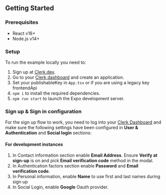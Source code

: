 ## Getting Started

### Prerequisites

- React v16+
- Node.js v14+

### Setup

To run the example locally you need to:

1. Sign up at [Clerk.dev](https://www.clerk.dev/).
2. Go to your [Clerk dashboard](https://dashboard.clerk.dev/) and create an application.
3. Set your publishableKey in `App.tsx` or if you are using a legacy key frontendApi
4. `npm i` to install the required dependencies.
5. `npm run start` to launch the Expo development server.

### Sign up & Sign in configuration

For the sign up flow to work, you need to log into your [Clerk Dashboard](https://dashboard.clerk.dev/) and make sure the following settings have been configured in **User & Authentication** and **Social login** sections:

#### For development instances

1. In Contact information section enable **Email Address**. Ensure **Verify at sign-up** is on and pick **Email verification code** method in the modal.
2. In Authentication factors section enable **Password** and **Email verification code**.
3. In Personal information, enable **Name** to use first and last names during sign up
4. In Social Login, enable **Google** Oauth provider.
